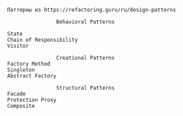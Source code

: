 
	Паттерны из https://refactoring.guru/ru/design-patterns

					Behavioral Patterns
	
	State
	Chain of Responsibility
	Visitor
	
					Creational Patterns
	Factory Method
	Singleton
	Abstract Factory
	
					Structural Patterns
	Facade
	Protection Proxy
	Composite

	